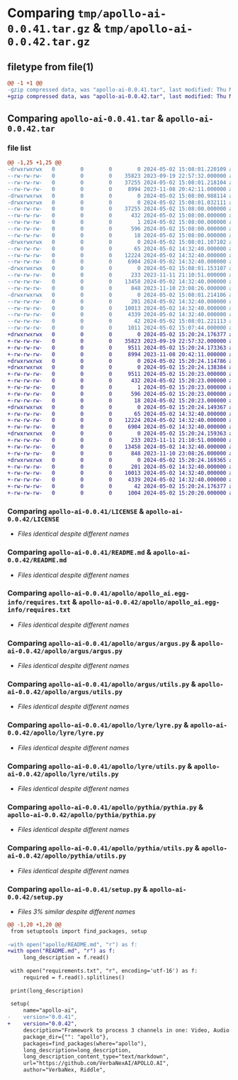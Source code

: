 # Comparing `tmp/apollo-ai-0.0.41.tar.gz` & `tmp/apollo-ai-0.0.42.tar.gz`

## filetype from file(1)

```diff
@@ -1 +1 @@
-gzip compressed data, was "apollo-ai-0.0.41.tar", last modified: Thu May  2 15:08:01 2024, max compression
+gzip compressed data, was "apollo-ai-0.0.42.tar", last modified: Thu May  2 15:20:24 2024, max compression
```

## Comparing `apollo-ai-0.0.41.tar` & `apollo-ai-0.0.42.tar`

### file list

```diff
@@ -1,25 +1,25 @@
-drwxrwxrwx   0        0        0        0 2024-05-02 15:08:01.220109 apollo-ai-0.0.41/
--rw-rw-rw-   0        0        0    35823 2023-09-19 22:57:32.000000 apollo-ai-0.0.41/LICENSE
--rw-rw-rw-   0        0        0    37255 2024-05-02 15:08:01.218104 apollo-ai-0.0.41/PKG-INFO
--rw-rw-rw-   0        0        0     8994 2023-11-08 20:42:11.000000 apollo-ai-0.0.41/README.md
-drwxrwxrwx   0        0        0        0 2024-05-02 15:08:00.988114 apollo-ai-0.0.41/apollo/
-drwxrwxrwx   0        0        0        0 2024-05-02 15:08:01.032111 apollo-ai-0.0.41/apollo/apollo_ai.egg-info/
--rw-rw-rw-   0        0        0    37255 2024-05-02 15:08:00.000000 apollo-ai-0.0.41/apollo/apollo_ai.egg-info/PKG-INFO
--rw-rw-rw-   0        0        0      432 2024-05-02 15:08:00.000000 apollo-ai-0.0.41/apollo/apollo_ai.egg-info/SOURCES.txt
--rw-rw-rw-   0        0        0        1 2024-05-02 15:08:00.000000 apollo-ai-0.0.41/apollo/apollo_ai.egg-info/dependency_links.txt
--rw-rw-rw-   0        0        0      596 2024-05-02 15:08:00.000000 apollo-ai-0.0.41/apollo/apollo_ai.egg-info/requires.txt
--rw-rw-rw-   0        0        0       18 2024-05-02 15:08:00.000000 apollo-ai-0.0.41/apollo/apollo_ai.egg-info/top_level.txt
-drwxrwxrwx   0        0        0        0 2024-05-02 15:08:01.107102 apollo-ai-0.0.41/apollo/argus/
--rw-rw-rw-   0        0        0       65 2024-05-02 14:32:40.000000 apollo-ai-0.0.41/apollo/argus/__init__.py
--rw-rw-rw-   0        0        0    12224 2024-05-02 14:32:40.000000 apollo-ai-0.0.41/apollo/argus/argus.py
--rw-rw-rw-   0        0        0     6904 2024-05-02 14:32:40.000000 apollo-ai-0.0.41/apollo/argus/utils.py
-drwxrwxrwx   0        0        0        0 2024-05-02 15:08:01.153107 apollo-ai-0.0.41/apollo/lyre/
--rw-rw-rw-   0        0        0      233 2023-11-11 21:10:51.000000 apollo-ai-0.0.41/apollo/lyre/__init__.py
--rw-rw-rw-   0        0        0    13458 2024-05-02 14:32:40.000000 apollo-ai-0.0.41/apollo/lyre/lyre.py
--rw-rw-rw-   0        0        0      848 2023-11-10 23:08:26.000000 apollo-ai-0.0.41/apollo/lyre/utils.py
-drwxrwxrwx   0        0        0        0 2024-05-02 15:08:01.214106 apollo-ai-0.0.41/apollo/pythia/
--rw-rw-rw-   0        0        0      201 2024-05-02 14:32:40.000000 apollo-ai-0.0.41/apollo/pythia/__init__.py
--rw-rw-rw-   0        0        0    10013 2024-05-02 14:32:40.000000 apollo-ai-0.0.41/apollo/pythia/pythia.py
--rw-rw-rw-   0        0        0     4339 2024-05-02 14:32:40.000000 apollo-ai-0.0.41/apollo/pythia/utils.py
--rw-rw-rw-   0        0        0       42 2024-05-02 15:08:01.221113 apollo-ai-0.0.41/setup.cfg
--rw-rw-rw-   0        0        0     1011 2024-05-02 15:07:44.000000 apollo-ai-0.0.41/setup.py
+drwxrwxrwx   0        0        0        0 2024-05-02 15:20:24.176377 apollo-ai-0.0.42/
+-rw-rw-rw-   0        0        0    35823 2023-09-19 22:57:32.000000 apollo-ai-0.0.42/LICENSE
+-rw-rw-rw-   0        0        0     9511 2024-05-02 15:20:24.173363 apollo-ai-0.0.42/PKG-INFO
+-rw-rw-rw-   0        0        0     8994 2023-11-08 20:42:11.000000 apollo-ai-0.0.42/README.md
+drwxrwxrwx   0        0        0        0 2024-05-02 15:20:24.114786 apollo-ai-0.0.42/apollo/
+drwxrwxrwx   0        0        0        0 2024-05-02 15:20:24.138384 apollo-ai-0.0.42/apollo/apollo_ai.egg-info/
+-rw-rw-rw-   0        0        0     9511 2024-05-02 15:20:23.000000 apollo-ai-0.0.42/apollo/apollo_ai.egg-info/PKG-INFO
+-rw-rw-rw-   0        0        0      432 2024-05-02 15:20:23.000000 apollo-ai-0.0.42/apollo/apollo_ai.egg-info/SOURCES.txt
+-rw-rw-rw-   0        0        0        1 2024-05-02 15:20:23.000000 apollo-ai-0.0.42/apollo/apollo_ai.egg-info/dependency_links.txt
+-rw-rw-rw-   0        0        0      596 2024-05-02 15:20:23.000000 apollo-ai-0.0.42/apollo/apollo_ai.egg-info/requires.txt
+-rw-rw-rw-   0        0        0       18 2024-05-02 15:20:23.000000 apollo-ai-0.0.42/apollo/apollo_ai.egg-info/top_level.txt
+drwxrwxrwx   0        0        0        0 2024-05-02 15:20:24.149367 apollo-ai-0.0.42/apollo/argus/
+-rw-rw-rw-   0        0        0       65 2024-05-02 14:32:40.000000 apollo-ai-0.0.42/apollo/argus/__init__.py
+-rw-rw-rw-   0        0        0    12224 2024-05-02 14:32:40.000000 apollo-ai-0.0.42/apollo/argus/argus.py
+-rw-rw-rw-   0        0        0     6904 2024-05-02 14:32:40.000000 apollo-ai-0.0.42/apollo/argus/utils.py
+drwxrwxrwx   0        0        0        0 2024-05-02 15:20:24.159363 apollo-ai-0.0.42/apollo/lyre/
+-rw-rw-rw-   0        0        0      233 2023-11-11 21:10:51.000000 apollo-ai-0.0.42/apollo/lyre/__init__.py
+-rw-rw-rw-   0        0        0    13458 2024-05-02 14:32:40.000000 apollo-ai-0.0.42/apollo/lyre/lyre.py
+-rw-rw-rw-   0        0        0      848 2023-11-10 23:08:26.000000 apollo-ai-0.0.42/apollo/lyre/utils.py
+drwxrwxrwx   0        0        0        0 2024-05-02 15:20:24.169365 apollo-ai-0.0.42/apollo/pythia/
+-rw-rw-rw-   0        0        0      201 2024-05-02 14:32:40.000000 apollo-ai-0.0.42/apollo/pythia/__init__.py
+-rw-rw-rw-   0        0        0    10013 2024-05-02 14:32:40.000000 apollo-ai-0.0.42/apollo/pythia/pythia.py
+-rw-rw-rw-   0        0        0     4339 2024-05-02 14:32:40.000000 apollo-ai-0.0.42/apollo/pythia/utils.py
+-rw-rw-rw-   0        0        0       42 2024-05-02 15:20:24.176377 apollo-ai-0.0.42/setup.cfg
+-rw-rw-rw-   0        0        0     1004 2024-05-02 15:20:20.000000 apollo-ai-0.0.42/setup.py
```

### Comparing `apollo-ai-0.0.41/LICENSE` & `apollo-ai-0.0.42/LICENSE`

 * *Files identical despite different names*

### Comparing `apollo-ai-0.0.41/README.md` & `apollo-ai-0.0.42/README.md`

 * *Files identical despite different names*

### Comparing `apollo-ai-0.0.41/apollo/apollo_ai.egg-info/requires.txt` & `apollo-ai-0.0.42/apollo/apollo_ai.egg-info/requires.txt`

 * *Files identical despite different names*

### Comparing `apollo-ai-0.0.41/apollo/argus/argus.py` & `apollo-ai-0.0.42/apollo/argus/argus.py`

 * *Files identical despite different names*

### Comparing `apollo-ai-0.0.41/apollo/argus/utils.py` & `apollo-ai-0.0.42/apollo/argus/utils.py`

 * *Files identical despite different names*

### Comparing `apollo-ai-0.0.41/apollo/lyre/lyre.py` & `apollo-ai-0.0.42/apollo/lyre/lyre.py`

 * *Files identical despite different names*

### Comparing `apollo-ai-0.0.41/apollo/lyre/utils.py` & `apollo-ai-0.0.42/apollo/lyre/utils.py`

 * *Files identical despite different names*

### Comparing `apollo-ai-0.0.41/apollo/pythia/pythia.py` & `apollo-ai-0.0.42/apollo/pythia/pythia.py`

 * *Files identical despite different names*

### Comparing `apollo-ai-0.0.41/apollo/pythia/utils.py` & `apollo-ai-0.0.42/apollo/pythia/utils.py`

 * *Files identical despite different names*

### Comparing `apollo-ai-0.0.41/setup.py` & `apollo-ai-0.0.42/setup.py`

 * *Files 3% similar despite different names*

```diff
@@ -1,20 +1,20 @@
 from setuptools import find_packages, setup
 
-with open("apollo/README.md", "r") as f:
+with open("README.md", "r") as f:
     long_description = f.read()
 
 with open("requirements.txt", "r", encoding='utf-16') as f:
     required = f.read().splitlines()
 
 print(long_description)
 
 setup(
     name="apollo-ai",
-    version="0.0.41",
+    version="0.0.42",
     description="Framework to process 3 channels in one: Video, Audio & Text",
     package_dir={"": "apollo"},
     packages=find_packages(where="apollo"),
     long_description=long_description,
     long_description_content_type="text/markdown",
     url="https://github.com/VerbaNexAI/APOLLO.AI",
     author="VerbaNex, Riddle",
```


